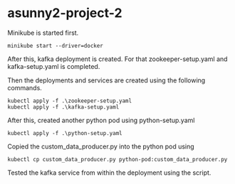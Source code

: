 # asunny2-project-2
Minikube is started first.

```
minikube start --driver=docker
```
After this, kafka deployment is created. For that zookeeper-setup.yaml and kafka-setup.yaml is completed.

Then the deployments and services are created using the following commands.

```
kubectl apply -f .\zookeeper-setup.yaml
kubectl apply -f .\kafka-setup.yaml
```
After this, created another python pod using python-setup.yaml

```
kubectl apply -f .\python-setup.yaml
```

Copied the custom_data_producer.py into the python pod using

```
kubectl cp custom_data_producer.py python-pod:custom_data_producer.py
```

Tested the kafka service from within the deployment using the script.